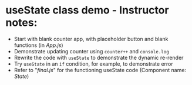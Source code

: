 # useState class demo - Instructor notes:

- Start with blank counter app, with placeholder button and blank functions (in _App.js_)
- Demonstrate updating counter using `counter++` and `console.log`
- Rewrite the code with `useState` to demonstrate the dynamic re-render
- Try `useState` in an `if` condition, for example, to demonstrate error
- Refer to "_final.js_" for the functioning useState code (Component name: _State_)
